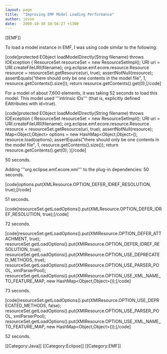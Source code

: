 ```yaml
---
layout: page
title:  "Improving EMF Model Loading Performance"
author: jevon
date:   2009-10-30 10:56:27 +1300
---
```


[[EMF]]

To load a model instance in EMF, I was using code similar to the following:

[code]protected EObject loadModelDirectly(String filename) throws IOException {
  ResourceSet resourceSet = new ResourceSetImpl();
  URI uri = URI.createFileURI(filename);
  org.eclipse.emf.ecore.resource.Resource resource = resourceSet.getResource(uri, true);
  assertNotNull(resource);
  assertEquals("there should only be one contents in the model file", 1, resource.getContents().size());
  return resource.getContents().get(0);[/code]

For a model of about 7,600 elements, it was taking 52 seconds to load this model. This model used '''intrinsic IDs''' (that is, explicitly defined EAttributes with id=true).

[code]protected EObject loadModelDirectly(String filename) throws IOException {
  ResourceSet resourceSet = new ResourceSetImpl();
  URI uri = URI.createFileURI(filename);
  org.eclipse.emf.ecore.resource.Resource resource = resourceSet.getResource(uri, true);
  assertNotNull(resource);
  Map<Object,Object> options = new HashMap<Object,Object>();
  resource.load(options);
  assertEquals("there should only be one contents in the model file", 1, resource.getContents().size());
  return resource.getContents().get(0);
}[/code]

50 seconds.

Adding '''org.eclipse.emf.ecore.xmi''' to the plug-in dependencies: 50 seconds.

[code]options.put(XMLResource.OPTION_DEFER_IDREF_RESOLUTION, true);[/code]

51 seconds.

[code]resourceSet.getLoadOptions().put(XMLResource.OPTION_DEFER_IDREF_RESOLUTION, true);[/code]

72 seconds.

[code]resourceSet.getLoadOptions().put(XMIResource.OPTION_DEFER_ATTACHMENT, true);
resourceSet.getLoadOptions().put(XMIResource.OPTION_DEFER_IDREF_RESOLUTION, true);
resourceSet.getLoadOptions().put(XMIResource.OPTION_USE_DEPRECATED_METHODS, true);
resourceSet.getLoadOptions().put(XMIResource.OPTION_USE_PARSER_POOL, xmlParserPool);
resourceSet.getLoadOptions().put(XMIResource.OPTION_USE_XML_NAME_TO_FEATURE_MAP, new HashMap<Object,Object>());[/code]

73 seconds.

[code]resourceSet.getLoadOptions().put(XMIResource.OPTION_USE_DEPRECATED_METHODS, false);
resourceSet.getLoadOptions().put(XMIResource.OPTION_USE_PARSER_POOL, xmlParserPool);
resourceSet.getLoadOptions().put(XMIResource.OPTION_USE_XML_NAME_TO_FEATURE_MAP, new HashMap<Object,Object>());[/code]

52 seconds.

[[Category:Java]]
[[Category:Eclipse]]
[[Category:EMF]]